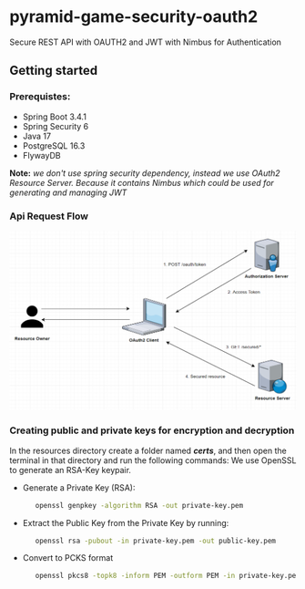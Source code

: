 # pyramid-game-security-oauth2
Secure REST API with OAUTH2 and JWT with Nimbus for Authentication

## Getting started
### Prerequistes:
- Spring Boot 3.4.1
- Spring Security 6
- Java 17
- PostgreSQL 16.3
- FlywayDB

**Note:** _we don't use spring security dependency, instead we use OAuth2 Resource Server. Because it contains Nimbus which could be used for generating and managing JWT_

### Api Request Flow
![Api server request flow](img/oauth2_workflow.png)

### Creating public and private keys for encryption and decryption
In the resources directory create a folder named **_certs_**, and then open the terminal in that directory and run the following commands:
We use OpenSSL to generate an RSA-Key keypair.
* Generate a Private Key (RSA):
    ```bash
       openssl genpkey -algorithm RSA -out private-key.pem
    ```
* Extract the Public Key from the Private Key by running:
    ```bash
       openssl rsa -pubout -in private-key.pem -out public-key.pem
    ```
* Convert to PCKS format
    ```bash
       openssl pkcs8 -topk8 -inform PEM -outform PEM -in private-key.pem -out private-key.pem -nocrypt
    ```
